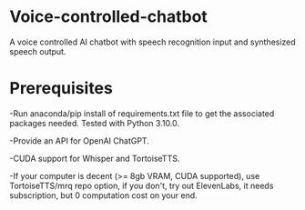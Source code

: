 # Voice-controlled-chatbot
A voice controlled AI chatbot with speech recognition input and synthesized speech output. 

# Prerequisites
-Run anaconda/pip install of requirements.txt file to get the associated packages needed. Tested with Python 3.10.0.

-Provide an API for OpenAI ChatGPT.

-CUDA support for Whisper and TortoiseTTS.

-If your computer is decent (>= 8gb VRAM, CUDA supported), use TortoiseTTS/mrq repo option, if you don't, try out ElevenLabs, it needs subscription,
but 0 computation cost on your end.
